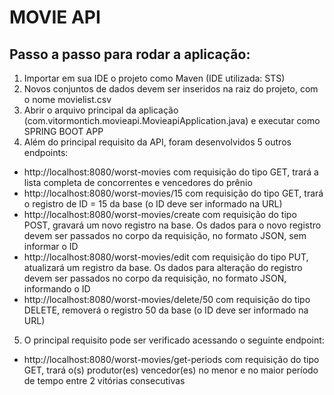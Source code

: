# MOVIE API

## Passo a passo para rodar a aplicação:
1. Importar em sua IDE o projeto como Maven (IDE utilizada: STS)
2. Novos conjuntos de dados devem ser inseridos na raiz do projeto, com o nome movielist.csv
3. Abrir o arquivo principal da aplicação (com.vitormontich.movieapi.MovieapiApplication.java) e executar como SPRING BOOT APP
4. Além do principal requisito da API, foram desenvolvidos 5 outros endpoints:
+ http://localhost:8080/worst-movies com requisição do tipo GET, trará a lista completa de concorrentes e vencedores do prênio
+ http://localhost:8080/worst-movies/15 com requisição do tipo GET, trará o registro de ID = 15 da base (o ID deve ser informado na URL)
+ http://localhost:8080/worst-movies/create com requisição do tipo POST, gravará um novo registro na base. Os dados para o novo registro devem ser passados no corpo da requisição, no formato JSON, sem informar o ID
+ http://localhost:8080/worst-movies/edit com requisição do tipo PUT, atualizará um registro da base. Os dados para alteração do registro devem ser passados no corpo da requisição, no formato JSON, informando o ID
+ http://localhost:8080/worst-movies/delete/50 com requisição do tipo DELETE, removerá o registro 50 da base (o ID deve ser informado na URL)
5. O principal requisito pode ser verificado acessando o seguinte endpoint:
+ http://localhost:8080/worst-movies/get-periods com requisição do tipo GET, trará o(s) produtor(es) vencedor(es) no menor e no maior período de tempo entre 2 vitórias consecutivas